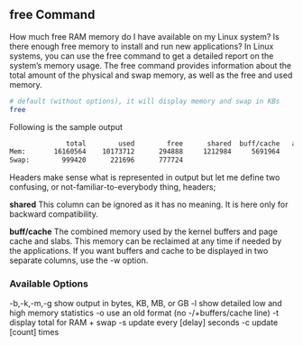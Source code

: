 ## free Command

How much free RAM memory do I have available on my Linux system? Is there enough free memory to install and run new applications?
In Linux systems, you can use the free command to get a detailed report on the system’s memory usage.
The free command provides information about the total amount of the physical and swap memory, as well as the free and used memory.

```bash
# default (without options), it will display memory and swap in KBs
free
```
Following is the sample output
```bash
              total        used        free      shared  buff/cache   available
Mem:       16160564    10173712      294888     1212984     5691964     4436908
Swap:        999420      221696      777724
```

Headers make sense what is represented in output but let me define two confusing, or not-familiar-to-everybody thing, headers;

**shared** This column can be ignored as it has no meaning. It is here only for backward compatibility.

**buff/cache** The combined memory used by the kernel buffers and page cache and slabs. This memory can be reclaimed at any time if needed by the applications. If you want buffers and cache to be displayed in two separate columns, use the -w option.

### Available Options
-b,-k,-m,-g show output in bytes, KB, MB, or GB
-l show detailed low and high memory statistics
-o use an old format (no -/+buffers/cache line)
-t display total for RAM + swap
-s update every [delay] seconds
-c update [count] times
```
